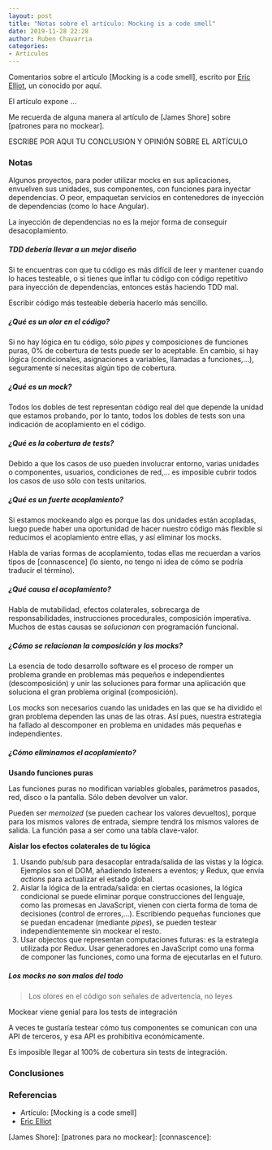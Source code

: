 ```yaml
---
layout: post
title: "Notas sobre el artículo: Mocking is a code smell"
date: 2019-11-28 22:28
author: Ruben Chavarria
categories: 
- Artículos
---
```


Comentarios sobre el artículo [Mocking is a code smell], escrito por [Eric Elliot],
un conocido por aquí.

El artículo expone ...

Me recuerda de alguna manera al artículo de [James Shore] sobre [patrones para
no mockear].

<!-- more -->

ESCRIBE POR AQUI TU CONCLUSION Y OPINIÓN SOBRE EL ARTÍCULO
 
### Notas

Algunos proyectos, para poder utilizar mocks en sus aplicaciones, envuelven
sus unidades, sus componentes, con funciones para inyectar dependencias. O peor,
empaquetan servicios en contenedores de inyección de dependencias (como lo
hace Angular).

La inyección de dependencias no es la mejor forma de conseguir desacoplamiento.

##### TDD debería llevar a un mejor diseño

Si te encuentras con que tu código es más difícil de leer y mantener cuando lo
haces testeable, o si tienes que inflar tu código con código repetitivo para
inyección de dependencias, entonces estás haciendo TDD mal.

Escribir código más testeable debería hacerlo más sencillo.

##### ¿Qué es un olor en el código?

Si no hay lógica en tu código, sólo *pipes* y composiciones de funciones puras,
0% de cobertura de tests puede ser lo aceptable. En cambio, si hay lógica
(condicionales, asignaciones a variables, llamadas a funciones,...), seguramente
sí necesitas algún tipo de cobertura.

##### ¿Qué es un mock?

Todos los dobles de test representan código real del que depende la unidad que
estamos probando, por lo tanto, todos los dobles de tests son una indicación
de acoplamiento en el código.

##### ¿Qué es la cobertura de tests?

Debido a que los casos de uso pueden involucrar entorno, varias unidades o
componentes, usuarios, condiciones de red,... es imposible cubrir todos los
casos de uso sólo con tests unitarios.

##### ¿Qué es un fuerte acoplamiento?

Si estamos mockeando algo es porque las dos unidades están acopladas, luego
puede haber una oportunidad de hacer nuestro código más flexible si reducimos
el acoplamiento entre ellas, y así eliminar los mocks.

Habla de varias formas de acoplamiento, todas ellas me recuerdan a varios tipos
de [connascence] (lo siento, no tengo ni idea de cómo se podría traducir el
término).

##### ¿Qué causa el acoplamiento?

Habla de mutabilidad, efectos colaterales, sobrecarga de responsabilidades,
instrucciones procedurales, composición imperativa. Muchos de estas causas
se *solucionan* con programación funcional.

##### ¿Cómo se relacionan la composición y los mocks?

La esencia de todo desarrollo software es el proceso de romper un problema grande
en problemas más pequeños e independientes (descomposición) y unir las soluciones
para formar una aplicación que soluciona el gran problema original
(composición).

Los mocks son necesarios cuando las unidades en las que se ha dividido el gran
problema dependen las unas de las otras. Así pues, nuestra estrategia ha fallado
al descomponer en problema en unidades más pequeñas e independientes.

##### ¿Cómo eliminamos el acoplamiento?

**Usando funciones puras**

Las funciones puras no modifican variables globales, parámetros pasados, red,
disco o la pantalla. Sólo deben devolver un valor.

Pueden ser *memoized* (se pueden cachear los valores devueltos), porque para los
mismos valores de entrada, siempre tendrá los mismos valores de salida. La
función pasa a ser como una tabla clave-valor.

**Aislar los efectos colaterales de tu lógica**

1. Usando pub/sub para desacoplar entrada/salida de las vistas y la lógica. Ejemplos
son el DOM, añadiendo listeners a eventos; y Redux, que envía *actions* para
actualizar el estado global.
2. Aislar la lógica de la entrada/salida: en ciertas ocasiones, la lógica
condicional se puede eliminar porque construcciones del lenguaje, como las
promesas en JavaScript, vienen con cierta forma de toma de decisiones (control
de errores,...). Escribiendo pequeñas funciones que se puedan encadenar (mediante
*pipes*), se pueden testear independientemente sin mockear el resto.
3. Usar objectos que representan computaciones futuras: es la estrategia utilizada
por Redux. Usar generadores en JavaScript como una forma de componer las funciones,
como una forma de ejecutarlas en el futuro.

##### Los mocks no son malos del todo

> Los olores en el código son señales de advertencia, no leyes

Mockear viene genial para los tests de integración

A veces te gustaría testear cómo tus componentes se comunican con una API de
terceros, y esa API es prohibitiva económicamente.

Es imposible llegar al 100% de cobertura sin tests de integración.

### Conclusiones

### Referencias

- Artículo: [Mocking is a code smell]
- [Eric Elliot]

[The TypeScript tax]: https://medium.com/javascript-scene/the-typescript-tax-132ff4cb175b
[Eric Elliot]: https://ericelliottjs.com/
[James Shore]: 
[patrones para no mockear]: 
[connascence]: 
